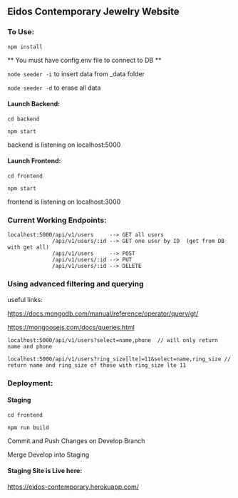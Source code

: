 ## Eidos Contemporary Jewelry Website


### To Use:

``npm install``

** You must have config.env file to connect to DB ** 

``node seeder -i`` to insert data from _data folder

``node seeder -d`` to erase all data

#### Launch Backend:

``cd backend``

``npm start``

backend is listening on localhost:5000 

#### Launch Frontend:

``cd frontend``

``npm start``

frontend is listening on localhost:3000

### Current Working Endpoints:
```
localhost:5000/api/v1/users     --> GET all users
              /api/v1/users/:id --> GET one user by ID  (get from DB with get all)
              /api/v1/users     --> POST
              /api/v1/users/:id --> PUT 
              /api/v1/users/:id --> DELETE
```
### Using advanced filtering and querying
useful links: 

https://docs.mongodb.com/manual/reference/operator/query/gt/

https://mongoosejs.com/docs/queries.html

```
localhost:5000/api/v1/users?select=name,phone  // will only return name and phone

localhost:5000/api/v1/users?ring_size[lte]=11&select=name,ring_size // return name and ring_size of those with ring_size lte 11 
```


### Deployment:

#### Staging

``cd frontend``

``npm run build``

Commit and Push Changes on Develop Branch

Merge Develop into Staging

#### Staging Site is Live here: 
https://eidos-contemporary.herokuapp.com/